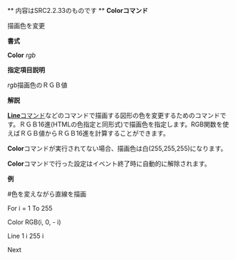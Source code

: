 ** 内容はSRC2.2.33のものです **
**Colorコマンド**

描画色を変更

**書式**

**Color** *rgb*

**指定項目説明**

*rgb*描画色のＲＧＢ値

**解説**

[**Line**コマンド](Lineコマンド.md)などのコマンドで描画する図形の色を変更するためのコマンドです。ＲＧＢ16進(HTMLの色指定と同形式)で描画色を指定します。RGB関数を使えばＲＧＢ値からＲＧＢ16進を計算することができます。

**Color**コマンドが実行されてない場合、描画色は白(255,255,255)になります。

**Color**コマンドで行った設定はイベント終了時に自動的に解除されます。

**例**

#色を変えながら直線を描画

For i = 1 To 255

Color RGB(i, 0, - i)

Line 1 i 255 i

Next
